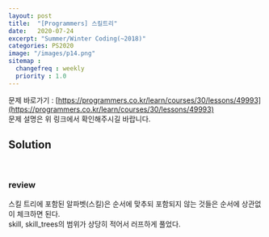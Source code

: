 ```yaml
---
layout: post
title:  "[Programmers] 스킬트리"
date:   2020-07-24
excerpt: "Summer/Winter Coding(~2018)"
categories: PS2020
image: "/images/p14.png"
sitemap :
  changefreq : weekly
  priority : 1.0
---
```

문제 바로가기 : [https://programmers.co.kr/learn/courses/30/lessons/49993](https://programmers.co.kr/learn/courses/30/lessons/49993)<br>
문제 설명은 위 링크에서 확인해주시길 바랍니다.<br>

## Solution
<script src="https://gist.github.com/yooniversal/0d379ace84fb1f117383e7d992428aab.js"></script>
<br>

### review

스킬 트리에 포함된 알파벳(스킬)은 순서에 맞추되 포함되지 않는 것들은 순서에 상관없이 체크하면 된다.<br>
skill, skill_trees의 범위가 상당히 적어서 러프하게 풀었다.

<script src="https://utteranc.es/client.js"
        repo="yooniversal/blog-comments"
        issue-term="pathname"
        theme="github-light"
        crossorigin="anonymous"
        async>
</script>
